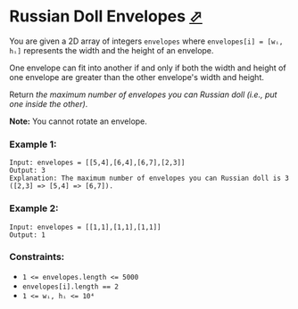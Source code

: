 # Russian Doll Envelopes [⬀](https://leetcode.com/problems/russian-doll-envelopes/)

You are given a 2D array of integers `envelopes` where `envelopes[i] = [wᵢ, hᵢ]` represents the width and the height of an envelope.

One envelope can fit into another if and only if both the width and height of one envelope are greater than the other envelope's width and height.

Return *the maximum number of envelopes you can Russian doll (i.e., put one inside the other)*.

**Note:** You cannot rotate an envelope.

### Example 1:
```
Input: envelopes = [[5,4],[6,4],[6,7],[2,3]]
Output: 3
Explanation: The maximum number of envelopes you can Russian doll is 3 ([2,3] => [5,4] => [6,7]).
```

### Example 2:
```
Input: envelopes = [[1,1],[1,1],[1,1]]
Output: 1
```

### Constraints:

- `1 <= envelopes.length <= 5000`
- `envelopes[i].length == 2`
- `1 <= wᵢ, hᵢ <= 10⁴`
